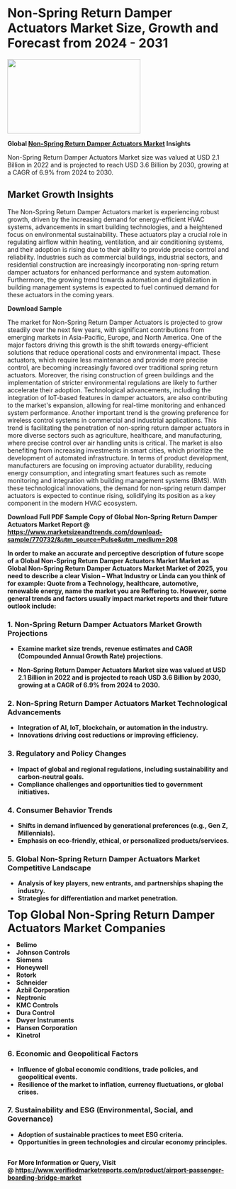 <H1>Non-Spring Return Damper Actuators Market Size, Growth and Forecast from 2024 - 2031</H1><img class="aligncenter size-medium wp-image-584254" src="https://thirdeyenews.in/wp-content/uploads/2024/09/Global-Market-Research-300x168.jpeg" alt="" width="300" height="168" /><p><strong>Global&nbsp;<a href="https://www.marketsizeandtrends.com/download-sample/770732/&amp;utm_source=Pulse&amp;utm_medium=208">Non-Spring Return Damper Actuators Market</a> Insights</strong></p><p>Non-Spring Return Damper Actuators Market size was valued at USD 2.1 Billion in 2022 and is projected to reach USD 3.6 Billion by 2030, growing at a CAGR of 6.9% from 2024 to 2030.</p><p><h2>Market Growth Insights</h2> <p>The Non-Spring Return Damper Actuators market is experiencing robust growth, driven by the increasing demand for energy-efficient HVAC systems, advancements in smart building technologies, and a heightened focus on environmental sustainability. These actuators play a crucial role in regulating airflow within heating, ventilation, and air conditioning systems, and their adoption is rising due to their ability to provide precise control and reliability. Industries such as commercial buildings, industrial sectors, and residential construction are increasingly incorporating non-spring return damper actuators for enhanced performance and system automation. Furthermore, the growing trend towards automation and digitalization in building management systems is expected to fuel continued demand for these actuators in the coming years.</p> <p><strong>Download Sample</strong></p> <p>The market for Non-Spring Return Damper Actuators is projected to grow steadily over the next few years, with significant contributions from emerging markets in Asia-Pacific, Europe, and North America. One of the major factors driving this growth is the shift towards energy-efficient solutions that reduce operational costs and environmental impact. These actuators, which require less maintenance and provide more precise control, are becoming increasingly favored over traditional spring return actuators. Moreover, the rising construction of green buildings and the implementation of stricter environmental regulations are likely to further accelerate their adoption. Technological advancements, including the integration of IoT-based features in damper actuators, are also contributing to the market's expansion, allowing for real-time monitoring and enhanced system performance. Another important trend is the growing preference for wireless control systems in commercial and industrial applications. This trend is facilitating the penetration of non-spring return damper actuators in more diverse sectors such as agriculture, healthcare, and manufacturing, where precise control over air handling units is critical. The market is also benefiting from increasing investments in smart cities, which prioritize the development of automated infrastructure. In terms of product development, manufacturers are focusing on improving actuator durability, reducing energy consumption, and integrating smart features such as remote monitoring and integration with building management systems (BMS). With these technological innovations, the demand for non-spring return damper actuators is expected to continue rising, solidifying its position as a key component in the modern HVAC ecosystem. <p><strong></p><p><span class=""><strong>Download Full PDF Sample Copy of Global Non-Spring Return Damper Actuators Market Report</strong> @ <a href="https://www.marketsizeandtrends.com/download-sample/770732/&amp;utm_source=Pulse&amp;utm_medium=208" target="_blank">https://www.marketsizeandtrends.com/download-sample/770732/&amp;utm_source=Pulse&amp;utm_medium=208</a></span></p><p>In order to make an accurate and perceptive description of future scope of a Global&nbsp;Non-Spring Return Damper Actuators Market Market as Global&nbsp;Non-Spring Return Damper Actuators Market Market of 2025, you need to describe a clear Vision &ndash; What Industry or Linda can you think of for example: Quote from a Technology, healthcare, automotive, renewable energy, name the market you are Reffering to. However, some general trends and factors usually impact market reports and their future outlook include:</p><h3>1.&nbsp;<strong>Non-Spring Return Damper Actuators Market Growth Projections</strong></h3><ul><li>Examine market size trends, revenue estimates and CAGR (Compounded Annual Growth Rate) projections.</li><li><p>Non-Spring Return Damper Actuators Market size was valued at USD 2.1 Billion in 2022 and is projected to reach USD 3.6 Billion by 2030, growing at a CAGR of 6.9% from 2024 to 2030.</p></li></ul><h3>2.&nbsp;<strong>Non-Spring Return Damper Actuators Market Technological Advancements</strong></h3><ul><li>Integration of AI, IoT, blockchain, or automation in the industry.</li><li>Innovations driving cost reductions or improving efficiency.</li></ul><h3>3.&nbsp;<strong>Regulatory and Policy Changes</strong></h3><ul><li>Impact of global and regional regulations, including sustainability and carbon-neutral goals.</li><li>Compliance challenges and opportunities tied to government initiatives.</li></ul><h3>4.&nbsp;<strong>Consumer Behavior Trends</strong></h3><ul><li>Shifts in demand influenced by generational preferences (e.g., Gen Z, Millennials).</li><li>Emphasis on eco-friendly, ethical, or personalized products/services.</li></ul><h3>5.&nbsp;<strong>Global Non-Spring Return Damper Actuators Market Competitive Landscape</strong></h3><ul><li>Analysis of key players, new entrants, and partnerships shaping the industry.</li><li>Strategies for differentiation and market penetration.</li></ul><p data-pm-slice="1 1 []"><span style="color: inherit; font-family: inherit; font-size: 25px;">Top Global Non-Spring Return Damper Actuators Market Companies</span></p><div class="" data-test-id=""><p><li>Belimo</li><li> Johnson Controls</li><li> Siemens</li><li> Honeywell</li><li> Rotork</li><li> Schneider</li><li> Azbil Corporation</li><li> Neptronic</li><li> KMC Controls</li><li> Dura Control</li><li> Dwyer Instruments</li><li> Hansen Corporation</li><li> Kinetrol</li></p></div><h3>6.&nbsp;<strong>Economic and Geopolitical Factors</strong></h3><ul><li>Influence of global economic conditions, trade policies, and geopolitical events.</li><li>Resilience of the market to inflation, currency fluctuations, or global crises.</li></ul><h3>7.&nbsp;<strong>Sustainability and ESG (Environmental, Social, and Governance)</strong></h3><ul><li>Adoption of sustainable practices to meet ESG criteria.</li><li>Opportunities in green technologies and circular economy principles.</li></ul><h2><strong style="font-size: 14px;">For More Information or Query, Visit @&nbsp;</strong><a style="background-color: #ffffff; font-size: 14px;" href="https://www.marketsizeandtrends.com/report/non-spring-return-damper-actuators-market/" target="_blank">https://www.verifiedmarketreports.com/product/airport-passenger-boarding-bridge-market</a></h2>
